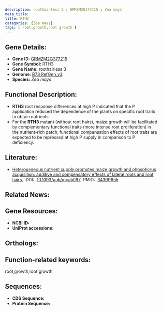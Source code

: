 ```yaml
---
description: roothairless 3 ; GRMZM2G377215 ; Zea mays
meta_title:
title: RTH3
categories: [Zea mays]
tags: [ root,growth,root growth ]
---
```


## Gene Details:
- **Gene ID:**	[GRMZM2G377215]()
- **Gene Symbol:** RTH3
- **Gene Name:** roothairless 3
- **Genome:** [B73 RefGen_v3]()
- **Species:** *Zea mays*

## Functional Description:
   - **RTH3** root response differences at high P indicated that the P application reduced the dependence of the plants on specific root traits to obtain nutrients.
   - For the **RTH3** mutant (without root hairs), maize growth will be facilitated by complementary functional traits (more intense root proliferation) in the nutrient-rich patch; functional compensation effects of root traits are expected to be repressed at high P supply in comparison to P deficiency.

## Literature:
   - [Heterogeneous nutrient supply promotes maize growth and phosphorus acquisition: additive and compensatory effects of lateral roots and root hairs.]( https://academic.oup.com/aob/article/128/4/431/6328529?login=true)&nbsp;&nbsp;DOI:&nbsp;&nbsp;[10.1093/aob/mcab097](https://academic.oup.com/aob/article/128/4/431/6328529?login=true)&nbsp;&nbsp;PMID:&nbsp;&nbsp;[34309655](https://pubmed.ncbi.nlm.nih.gov/34309655/)

## Related News:

## Gene Resources:
- **NCBI ID:** [](https://www.ncbi.nlm.nih.gov/gene/?term=)
- **UniProt accessions:** [](https://www.uniprot.org/uniprotkb//entry)

## Orthologs:

## Function-related keywords:
root,growth,root growth

## Sequences:
- **CDS Sequence:**
- **Protein Sequence:**
